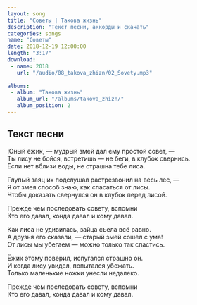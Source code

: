 ```yaml
---
layout: song
title: "Советы | Такова жизнь"
description: "Текст песни, аккорды и скачать"
categories: songs
name: "Советы"
date: 2018-12-19 12:00:00
length: "3:17"
download:
 - name: 2018
   url: "/audio/08_takova_zhizn/02_Sovety.mp3"
   
albums:
 - album: "Такова жизнь"
   album_url: "/albums/takova_zhizn/"
   album_position: 2
---
```



## Текст песни  
Юный ёжик, — мудрый змей дал ему простой совет, —  
Ты лису не бойся, встретишь —  не беги, в клубок свернись.  
Если нет вблизи воды, не страшна тебе лиса.  
  
Глупый заяц их подслушал растрезвонил на весь лес, —  
Я от змея способ знаю, как спасаться от лисы.  
Чтобы доказать свернулся он в клубок перед лисой.  
  
Прежде чем последовать совету, вспомни  
Кто его давал, конда давал и кому давал.  
  
Как лиса не удивилась, зайца съела всё равно.  
А друзья его сказали, — старый змей сошёл с ума!  
От лисы мы убегаем — можно только так спастись.  
  
Ёжик этому поверил, испугался страшно он.  
И когда лису увидел, попытался убежать.  
Только маленькие ножки унесли недалеко.  
  
Прежде чем последовать совету, вспомни  
Кто его давал, конда давал и кому давал.  